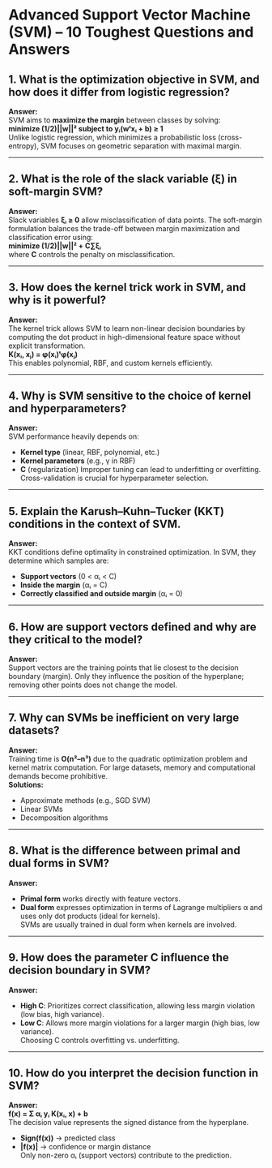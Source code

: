 # Advanced Support Vector Machine (SVM) – 10 Toughest Questions and Answers

## 1. What is the optimization objective in SVM, and how does it differ from logistic regression?
**Answer:**  
SVM aims to **maximize the margin** between classes by solving:  
**minimize (1/2)||w||² subject to yᵢ(wᵗxᵢ + b) ≥ 1**  
Unlike logistic regression, which minimizes a probabilistic loss (cross-entropy), SVM focuses on geometric separation with maximal margin.

---

## 2. What is the role of the slack variable (ξ) in soft-margin SVM?
**Answer:**  
Slack variables **ξᵢ ≥ 0** allow misclassification of data points. The soft-margin formulation balances the trade-off between margin maximization and classification error using:  
**minimize (1/2)||w||² + C∑ξᵢ**  
where **C** controls the penalty on misclassification.

---

## 3. How does the kernel trick work in SVM, and why is it powerful?
**Answer:**  
The kernel trick allows SVM to learn non-linear decision boundaries by computing the dot product in high-dimensional feature space without explicit transformation.  
**K(xᵢ, xⱼ) = φ(xᵢ)ᵗφ(xⱼ)**  
This enables polynomial, RBF, and custom kernels efficiently.

---

## 4. Why is SVM sensitive to the choice of kernel and hyperparameters?
**Answer:**  
SVM performance heavily depends on:
- **Kernel type** (linear, RBF, polynomial, etc.)
- **Kernel parameters** (e.g., γ in RBF)
- **C** (regularization)
Improper tuning can lead to underfitting or overfitting. Cross-validation is crucial for hyperparameter selection.

---

## 5. Explain the Karush–Kuhn–Tucker (KKT) conditions in the context of SVM.
**Answer:**  
KKT conditions define optimality in constrained optimization. In SVM, they determine which samples are:
- **Support vectors** (0 < αᵢ < C)
- **Inside the margin** (αᵢ = C)
- **Correctly classified and outside margin** (αᵢ = 0)

---

## 6. How are support vectors defined and why are they critical to the model?
**Answer:**  
Support vectors are the training points that lie closest to the decision boundary (margin). Only they influence the position of the hyperplane; removing other points does not change the model.

---

## 7. Why can SVMs be inefficient on very large datasets?
**Answer:**  
Training time is **O(n²–n³)** due to the quadratic optimization problem and kernel matrix computation. For large datasets, memory and computational demands become prohibitive.  
**Solutions:**  
- Approximate methods (e.g., SGD SVM)  
- Linear SVMs  
- Decomposition algorithms

---

## 8. What is the difference between primal and dual forms in SVM?
**Answer:**  
- **Primal form** works directly with feature vectors.  
- **Dual form** expresses optimization in terms of Lagrange multipliers α and uses only dot products (ideal for kernels).  
SVMs are usually trained in dual form when kernels are involved.

---

## 9. How does the parameter C influence the decision boundary in SVM?
**Answer:**  
- **High C**: Prioritizes correct classification, allowing less margin violation (low bias, high variance).  
- **Low C**: Allows more margin violations for a larger margin (high bias, low variance).  
Choosing C controls overfitting vs. underfitting.

---

## 10. How do you interpret the decision function in SVM?
**Answer:**  
**f(x) = Σ αᵢ yᵢ K(xᵢ, x) + b**  
The decision value represents the signed distance from the hyperplane.  
- **Sign(f(x))** → predicted class  
- **|f(x)|** → confidence or margin distance  
Only non-zero αᵢ (support vectors) contribute to the prediction.
